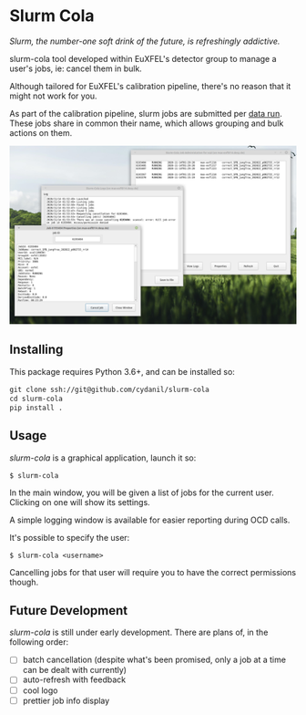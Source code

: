# Slurm Cola

*Slurm, the number-one soft drink of the future, is refreshingly addictive.*


slurm-cola tool developed within EuXFEL's detector group to manage a user's
jobs, ie: cancel them in bulk.  

Although tailored for EuXFEL's calibration pipeline, there's no reason that
it might not work for you.

As part of the calibration pipeline, slurm jobs are submitted per
[data run](https://extra-data.readthedocs.io/en/latest/parallel_example.html#Using-SLURM).  
These jobs share in common their name, which allows grouping and bulk actions
on them.

![Action shot](screenshot.png)

## Installing

This package requires Python 3.6+, and can be installed so:

    git clone ssh://git@github.com/cydanil/slurm-cola
    cd slurm-cola
    pip install .

## Usage

*slurm-cola* is a graphical application, launch it so:

    $ slurm-cola

In the main window, you will be given a list of jobs for the current user.
Clicking on one will show its settings.

A simple logging window is available for easier reporting during OCD calls.

It's possible to specify the user:

    $ slurm-cola <username>

Cancelling jobs for that user will require you to have the correct permissions
though.

## Future Development
*slurm-cola* is still under early development. There are plans of, in the following order:
- [ ] batch cancellation (despite what's been promised, only a job at a time can be dealt with currently)
- [ ] auto-refresh with feedback
- [ ] cool logo
- [ ] prettier job info display
